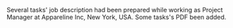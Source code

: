 Several tasks' job description had been prepared while working as Project Manager at Appareline Inc, New York, USA.
Some tasks's PDF been added.

